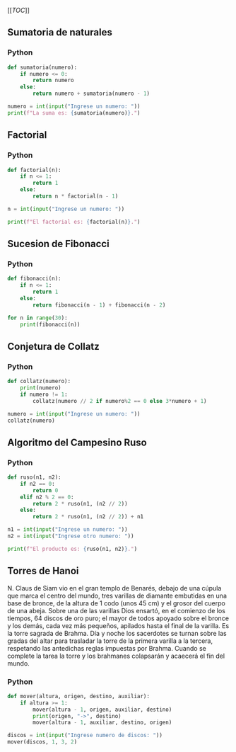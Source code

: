 [[_TOC_]]

## Sumatoria de naturales

### Python

```python
def sumatoria(numero):
    if numero <= 0:
        return numero
    else:
        return numero + sumatoria(numero - 1)

numero = int(input("Ingrese un numero: "))
print(f"La suma es: {sumatoria(numero)}.")
```

## Factorial

### Python

```python
def factorial(n):
    if n <= 1:
        return 1
    else:
        return n * factorial(n - 1)

n = int(input("Ingrese un numero: "))

print(f"El factorial es: {factorial(n)}.")
```

## Sucesion de Fibonacci

### Python

```python
def fibonacci(n):
    if n <= 1:
        return 1
    else:
        return fibonacci(n - 1) + fibonacci(n - 2)

for n in range(30):
    print(fibonacci(n))
```

## Conjetura de Collatz

### Python

```python
def collatz(numero):
    print(numero)
    if numero != 1:
        collatz(numero // 2 if numero%2 == 0 else 3*numero + 1)

numero = int(input("Ingrese un numero: "))
collatz(numero)
```

## Algoritmo del Campesino Ruso

### Python

```python
def ruso(n1, n2):
    if n2 == 0:
        return 0
    elif n2 % 2 == 0:
        return 2 * ruso(n1, (n2 // 2))
    else:
        return 2 * ruso(n1, (n2 // 2)) + n1

n1 = int(input("Ingrese un numero: "))
n2 = int(input("Ingrese otro numero: "))

print(f"El producto es: {ruso(n1, n2)}.")
```

## Torres de Hanoi

N. Claus de Siam vio en el gran templo de Benarés, debajo de una cúpula que
marca el centro del mundo, tres varillas de diamante embutidas en una base
de bronce, de la altura de 1 codo (unos 45 cm) y el grosor del cuerpo de una
abeja. Sobre una de las varillas Dios ensartó, en el comienzo de los
tiempos, 64 discos de oro puro; el mayor de todos apoyado sobre el bronce y
los demás, cada vez más pequeños, apilados hasta el final de la varilla. Es
la torre sagrada de Brahma. Día y noche los sacerdotes se turnan sobre las
gradas del altar para trasladar la torre de la primera varilla a la tercera,
respetando las antedichas reglas impuestas por Brahma. Cuando se complete la
tarea la torre y los brahmanes colapsarán y acaecerá el fin del mundo.

### Python

```python
def mover(altura, origen, destino, auxiliar):
    if altura >= 1:
        mover(altura - 1, origen, auxiliar, destino)
        print(origen, "->", destino)
        mover(altura - 1, auxiliar, destino, origen)

discos = int(input("Ingrese numero de discos: "))
mover(discos, 1, 3, 2)
```
